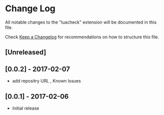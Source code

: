 # Change Log
All notable changes to the "luacheck" extension will be documented in this file.

Check [Keep a Changelog](http://keepachangelog.com/) for recommendations on how to structure this file.

## [Unreleased]

## [0.0.2] - 2017-02-07
- add repositry URL , Known Issues

## [0.0.1] - 2017-02-06
- Initial release